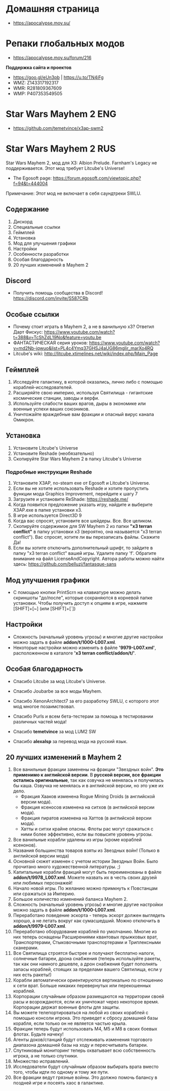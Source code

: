 # Домашняя страница 
* https://apocalypse.moy.su/ 

# Репаки глобальных модов
* https://apocalypse.moy.su/forum/216 

**Поддержка сайта и проектов**

* https://goo.gl/eUn3pb | https://u.to/TN4iFg
* WMZ: Z143317192317  
* WMR: R281809367609 
* WMP: P407353549505

# Star Wars Mayhem 2 ENG
* https://github.com/temetvince/x3ap-swm2

# Star Wars Mayhem 2 RUS

Star Wars Mayhem 2, мод для X3: Albion Prelude. Farnham's Legacy не поддерживается. Этот мод требует Litcube's Universe!

* The Egosoft page: https://forum.egosoft.com/viewtopic.php?f=94&t=444004

Примечание: Этот мод не включает в себя саундтреки SWLU.

## Содержание
1. Дискорд
2. Специальные ссылки
3. Геймплей
4. Установка
5. Мод для улучшения графики
6. Настройки
7. Особенности разработки
8. Особая благодарность
9. 20 лучших изменений в Mayhem 2

## Discord
* Получить помощь сообщества в Discord! https://discord.com/invite/S587CRb

## Особые ссылки
* Почему стоит играть в Mayhem 2, а не в ванильную x3? Ответил Дарт Фискус: https://www.youtube.com/watch?t=388&v=TcShZdL19No&feature=youtu.be
* ФАНТАСТИЧЕСКАЯ серия уроков: https://www.youtube.com/watch?v=md2Nb-jqwuo&list=PL4c4Ymq37GHSJ4aUG86mgIir_marXo4RQ
* Litcube's wiki: http://litcube.xtimelines.net/wiki/index.php/Main_Page

## Геймплей
1. Исследуйте галактику, в которой оказались, лично либо с помощью кораблей-исследователей.
2. Расширяйте свою империю, используя Святилища - гигантские космические станции, заводы и верфи.
3. Используйте слабости ваших врагов, дыры в экономике или военные успехи ваших союзников.
4. Уничтожайте враждебные вам фракции и опасный вирус канала Омикрон.

## Установка
1. Установите Litcube's Universe
2. Установите Reshade (необязательно)
3. Скопируйте Star Wars Mayhem 2 в папку Litcube's Universe


### Подробные инструкции Reshade
1. Установите X3AP, no-steam exe от Egosoft и Litcube's Universe.
2. Если вы не хотите использовать Reshade и хотите пропустить функции мода Graphics Improvement, перейдите к шагу 7
3. Загрузите и установите ReShade: https://reshade.me/
4. Когда появится предложение указать игру, найдите и выберите X3AP.exe в папке установки x3.
5. В игре используется Direct3D 9
6. Когда вас спросят, установите все шейдеры. Все. Все целиком.
7. Скопируйте содержимое для SW Mayhem 2 из папки **"x3 terran conflict"** в папку установки x3 (вероятно, она называется "x3 terran conflict"). Вас спросят, хотите ли вы перезаписать файлы. Скажите Да!
8. Если вы хотите отключить дополнительный шрифт, то зайдите в папку "x3 terran conflict" вашей игры. Удалите папку 'f'. Обратите внимание на файл LicenseAndCopyright. Автора работы можно найти здесь: https://github.com/belluzj/fantasque-sans

## Мод улучшения графики
* С помощью кнопки PrintScrn на клавиатуре можно делать скриншоты "до/после", которые сохраняются в корневой папке установки. Чтобы получить доступ к опциям в игре, нажмите [SHIFT]+[~] (или [SHIFT]+[`])

## Настройки
* Сложность (начальный уровень угрозы) и многие другие настройки можно задать в файле **addon/t/1000-L007.xml**.
* Некоторые настройки можно изменить в файле **'9979-L007.xml'**, расположенном в каталоге **'x3 terran conflict/addon/t/'**.

## Особая благодарность
* Спасибо Litcube за мод  Litcube's Universe.
* Спасибо Joubarbe за все моды Mayhem.
* Спасибо XenonArchitect7 за его разработку SWLU, с которого этот мод многое позаимствовал.
* Спасибо Purls и всем бета-тестерам за помощь в тестировании различных частей мода!

* Спасибо **temetvince** за мод LUM2 SW
* Спасибо **alexalsp** за перевод мода на русский язык.

## 20 лучших изменений в Mayhem 2
1.	Все ванильные фракции заменены на фракции "Звездных войн". **Это применимо к английской версии**. В **русской версии, все фракции остались оригинальные**, так как озвучка не менялась и получилась бы каша. Озвучка не менялась и в английской версии, но это уже их дело. 
    * Фракция Хааков изменена Rogue Mining Droids (в английской версии мода).
    * Фракция ксеносов изменена на ситхов (в английской версии мода).
    * Фракция пиратов изменена на Хаттов (в английской версии мода).
    * Хатты и ситхи крайне опасны. Флоты рас могут сражаться с ними более эффективно, если вы повысите уровень угрозы.
2.	Все ванильные корабли удалены из игры (кроме кораблей ксенонов).
3.	Названия большинства товаров взяты из  Звездных войн! (Только в английской версии мода)
4.	Основной сюжет изменен с учетом истории Звездных Войн. Было прочитано много художественной литературы. ;)
5.	Капитальные корабли фракций могут быть переименованы в файле **addon/t/9978_L007.xml**. Можете назвать их в честь своих друзей или любимых персонажей!
6.  Начало новой игры. По желанию можно примкнуть к Повстанцам или сражаться за Империю.
7.	Большое количество изменений баланса Mayhem 2.
8.	Сложность (начальный уровень угрозы) и многие другие настройки можно задать в файле **addon/t/1000-L007.xml**.
9.	Переработано поведение эскорта - теперь эскорт должен выглядеть хорошо, а не летать вокруг как сумасшедший. Можно отключить в **addon/t/9979-L007.xml**.
10.	Переработано оборудование кораблей по умолчанию. Многие из них теперь оснащены Расширениями квантовых прыжковых врат, Транспортерами, Стыковочными транспортерами и Триплексными сканерами.
11.	Все Святилища строятся быстрее и получают бесплатно налоги, солнечные батареи, дрона снабжения (теперь используйте ракеты, так как они намного дешевле, а дрон снабжения будет пополнять запасы кораблей, стоящих за пределами вашего Святилища, если у них есть ракеты!)
12.	Корабли автоматически ориентируются вертикально по отношению к сети врат. Больше никаких перевернутых или перекошенных кораблей.
13.	Корпорации случайным образом размещаются на территории своей расы и возрождаются, если их уничтожат через некоторое время. Корпорации держат военные флоты для защиты.
14.	Вы можете телепортироваться на любой из своих кораблей с помощью консоли игрока. Это приведет к сбросу домашней базы корабля, если только он не является частью крыла.
15.	Фракции теперь будут использовать M4, M5 и M8 в своих боевых флотах. Будьте начеку!
16.	Агенты доков/станций будут отслеживать изменения торгового диапазона домашней базы на ходу и пересчитывать батареи.	
17.	Спутниковый мониторинг теперь охватывает всю собственность игрока, а не только спутники.
18.	Множество исправлений.
19.	Исследователи будут случайным образом выбирать врата вместо того, чтобы идти по одному и тому же пути.
20.	Все фракции ведут грязные войны. Это должно помочь балансу в поздней игре и посеять хаос в галактике.